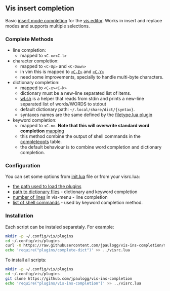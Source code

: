 ## Vis insert completion
Basic [insert mode completion](https://vimhelp.org/insert.txt.html#ins-completion)
for the [vis editor](https://github.com/martanne/vis/). Works in insert and replace
modes and supports multiple selections.

### Complete Methods
* line completion:
  - mapped to `<C-x><C-l>`
* character completion:
  - mapped to `<C-Up>` and `<C-Down>`
  - in vim this is mapped to [`<C-E>`](https://vimhelp.org/scroll.txt.html#CTRL-E) and [`<C-Y>`](https://vimhelp.org/scroll.txt.html#CTRL-Y)
  - need some improvements, specially to handle multi-byte characters.
* dictionary completion:
  - mapped to `<C-x><C-k>`
  - dictionary must be a new-line separated list of items.
  - [wl.sh](https://github.com/jpaulogg/scripts/blob/master/wl.sh) is a helper that reads from stdin and prints a new-line separated list of words/WORDS to stdout
  - default dictionary path: `~/.local/share/dict/{syntax}`.
  - syntaxes names are the same defined by the [filetype.lua plugin](https://github.com/martanne/vis/blob/master/lua/plugins/filetype.lua)
* keyword completion:
  - mapped to `<C-n>`. **Note that this will overwrite standard word completion** [mapping](https://github.com/martanne/vis/blob/master/lua/plugins/complete-word.lua)
  - this method combine the output of shell commands in the [completeopts](complete-keyword.lua#L4-L13) table.
  - the default behaviour is to combine word completion and dictionary completion.

### Configuration
You can set some options from [init.lua](init.lua) file or from your visrc.lua:
* [the path used to load the plugins](init.lua#L3)
* [path to dictionary files](init.lua#L10-L13) - dictionary and keyword completion
* [number of lines](init.lua#L15) in vis-menu - line completion
* [list of shell commands](init.lua#L17-L19) - used by keyword completion method.

### Installation
Each script can be instaled separetaly. For example:
```bash
mkdir -p ~/.config/vis/plugins
cd ~/.config/vis/plugins
curl -O https://raw.githubusercontent.com/jpaulogg/vis-ins-completion/master/complete-dict.lua
echo 'require("plugins/complete-dict")' >> ../visrc.lua
```

To install all scripts:
```bash
mkdir -p ~/.config/vis/plugins
cd ~/.config/vis/plugins
git clone https://github.com/jpaulogg/vis-ins-completion
echo 'require("plugins/vis-ins-completion")' >> ../visrc.lua
```

